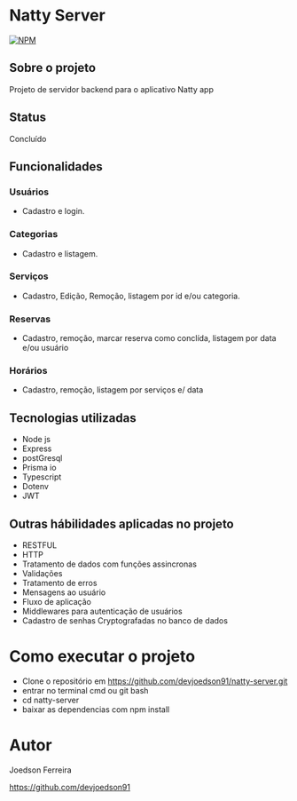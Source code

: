 # Natty Server
[![NPM](https://img.shields.io/npm/l/react)](https://github.com/devsuperior/sds1-wmazoni/blob/master/LICENSE) 

## Sobre o projeto

Projeto de servidor backend para o aplicativo Natty app

## Status

Concluído

## Funcionalidades

### Usuários
- Cadastro e login.
### Categorias
- Cadastro e listagem.
### Serviços
- Cadastro, Edição, Remoção, listagem por id e/ou categoria.
### Reservas
- Cadastro, remoção, marcar reserva como conclída, listagem por data e/ou usuário
### Horários
- Cadastro, remoção, listagem por serviços e/ data

## Tecnologias utilizadas
- Node js
- Express
- postGresql
- Prisma io
- Typescript
- Dotenv
- JWT

## Outras hábilidades aplicadas no projeto

- RESTFUL
- HTTP
- Tratamento de dados com funções assincronas
- Validações
- Tratamento de erros
- Mensagens ao usuário
- Fluxo de aplicação
- Middlewares para autenticação de usuários
- Cadastro de senhas Cryptografadas no banco de dados

# Como executar o projeto

- Clone o repositório em https://github.com/devjoedson91/natty-server.git
- entrar no terminal cmd ou git bash
- cd natty-server
- baixar as dependencias com npm install

# Autor

Joedson Ferreira

https://github.com/devjoedson91
 
 
 
